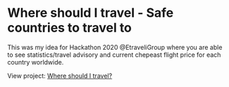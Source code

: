 # Where should I travel - Safe countries to travel to

This was my idea for Hackathon 2020 @EtraveliGroup where you are able to see statistics/travel advisory and current chepeast flight price for each country worldwide.

View project: [Where should I travel?](https://sabrinapalm.github.io/whereshoulditravel/)
